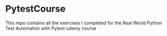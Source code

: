 # PytestCourse
This repo contains all the exercises I completed for the Real World Python Test Automation with Pytest udemy course
